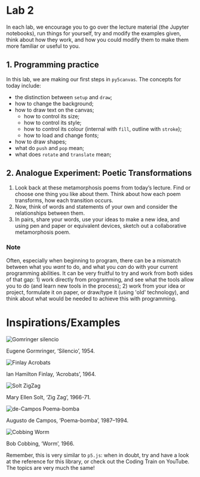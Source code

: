 # Lab 2

In each lab, we encourage you to go over the lecture material (the Jupyter notebooks), run things for yourself, try and modify the examples given, think about how they work, and how you could modify them to make them more familiar or useful to you.

## 1. Programming practice

In this lab, we are making our first steps in `py5canvas`. The concepts for today include:
- the distinction between `setup` and `draw`;
- how to change the background;
- how to draw text on the canvas;
  - how to control its size;
  - how to control its style;
  - how to control its colour (internal with `fill`, outline with `stroke`);
  - how to load and change fonts;
- how to draw shapes;
- what do `push` and `pop` mean;
- what does `rotate` and `translate` mean;

## 2. Analogue Experiment: Poetic Transformations

1. Look back at these metamorphosis poems from today’s lecture. Find or choose one thing you like about them. Think about how each poem transforms, how each transition occurs.  
2. Now, think of words and statements of your own and consider the relationships between them. 
3. In pairs, share your words, use your ideas to make a new idea, and using pen and paper or equivalent devices, sketch out a collaborative metamorphosis poem. 

### Note

Often, especially when beginning to program, there can be a mismatch between what you *want* to do, and what you *can* do with your current programming abilities. It can be very fruitful to try and work from both sides of that gap: 1) work directly from programming, and see what the tools allow you to do (and learn new tools in the process); 2) work from your idea or project, formulate it on paper, or draw/type it (using 'old' technology), and think about what would be needed to achieve this with programming.


# Inspirations/Examples

![Gomringer silencio](data/Gomringer.silencio.jpg)

Eugene Gormringer, ‘Silencio’, 1954.

![Finlay Acrobats](data/Finlay.Acrobats.1964.jpg)

Ian Hamilton Finlay, ‘Acrobats’, 1964.

![Solt ZigZag](data/Solt.ZigZag.1966.jpg)

Mary Ellen Solt, ‘Zig Zag’, 1966-71.

![de-Campos Poema-bomba](data/de-Campos.Poema-bomba.1987.png)

Augusto de Campos, ‘Poema-bomba’, 1987–1994.

![Cobbing Worm](data/Cobbing.Worm.1966.png)

Bob Cobbing, ‘Worm’, 1966.


Remember, this is very similar to `p5.js`: when in doubt, try and have a look at the reference for this library, or check out the Coding Train on YouTube. The topics are very much the same!
